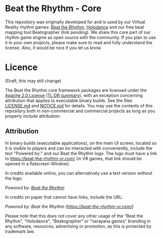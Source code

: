 # Beat the Rhythm - Core

This repository was originally developed for and is used by our Virtual Reality rhythm games: [Beat the Rhythm](https://beat-the-rhythm-vr.com/), [Holodance](https://store.steampowered.com/app/422860/Holodance/) and our free beat mapping tool Beatographer (link pending). We share this core part of our rhythm game engine as open source with the community. If you plan to use it in your own projects, please make sure to read and fully understand the license. Also, it would be nice if you let us know.

# Licence

(Draft, this may still change)

The Beat the Rhythm core framework packages are licensed under the [Apache 2.0 License](https://tldrlegal.com/license/apache-license-2.0-(apache-2.0)#fulltext) ([TL;DR summary](https://tldrlegal.com/license/apache-license-2.0-(apache-2.0)#summary)), with an exception concerning attribution that applies to executable binary builds. See the files [LICENSE.md](https://github.com/narayana-games/Beat-the-Rhythm.Core/blob/master/LICENSE.md) and [NOTICE.md](https://github.com/narayana-games/Beat-the-Rhythm.Core/blob/master/NOTICE.md) for details. You may use the contents of this repository both in non-commercial and commercial projects as long as you properly include attribution:

## Attribution

In binary builds (executable applications), on the main UI screen, located so it is visible to players and can be interacted with conveniently, include the text "Powered by:" and our Beat the Rhythm logo. The logo must have a link to https://beat-the-rhythm-vr.com/ (in VR games, that link should be opened in a flatscreen Window).

In credits available online, you can alternatively use a text version without the logo: 

*Powered by: [Beat the Rhythm](https://beat-the-rhythm-vr.com/)*

In credits on paper that cannot have links, include the URL:

*Powered by: Beat the Rhythm (https://beat-the-rhythm-vr.com/)*

Please note that this *does not cover* any other usage of the "Beat the Rhythm", "Holodance", "Beatographer" or "narayana games" branding in any software, resources, advertising or promotion, as this is protected by trademark law.
